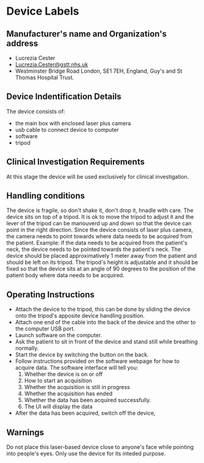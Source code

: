 # Device Labels

## Manufacturer's name and Organization's address
* Lucrezia Cester
* Lucrezia.Cester@gstt.nhs.uk
* Westminster Bridge Road London, SE1 7EH, England, Guy's and St Thomas Hospital Trust.

## Device Indentification Details
The device consists of:
* the main box with enclosed laser plus camera
* usb cable to connect device to computer
* software
* tripod

## Clinical Investigation Requirements
At this stage the device will be used exclusively for clinical investigation.

## Handling conditions
The device is fragile, so don't shake it, don't drop it, hnadle with care. The device sits on top of a tripod. It is ok to move the tripod
to adjust it and the lever of the tripod can be manouverd up and down so that the device can point in the right direction. Since 
the device consists of laser plus camera, the camera needs to point towards where data needs to be  acquired from the patient. Example: if the 
data needs to be acquired from the patient's neck, the device needs to be pointed towards the patient's neck. The device should be placed 
approximatively 1 meter away from the patient and should be left on its tripod. The tripod's height is adjustable and it should be fixed
so that the device sits at an angle of 90 degrees to the position of the patient body where data needs to be acquired. 

## Operating Instructions
* Attach the device to the tripod, this can be done by sliding the device onto the tripod's apposite device handling position.
* Attach one end of the cable into the back of the device and the other to the computer USB port.
* Launch software on the computer.
* Ask the patient to sit in front of the device and stand still while breathing normally.
* Start the device by switching the button on the back.
* Follow instructions provided on the software webpage for how to acquire data. The software interface will tell you:
   1. Whether the device is on or off
   2. How to start an acquisition
   3. Whether the acquisition is still in progress
   4. Whether the acquisition has ended
   5. Whether the data has been acquired successfully. 
   7. The UI will display the data
* After the data has been acquired, switch off the device,

## Warnings
Do not place this laser-based device close to anyone's face while pointing into people's eyes. Only use the device for its inteded purpose.

